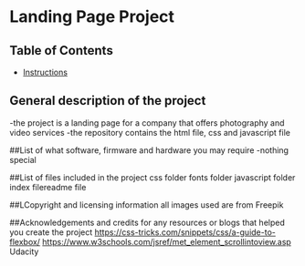 # Landing Page Project

## Table of Contents

* [Instructions](#instructions)

## General description of the project
-the project is a landing page for a company that offers photography and video services
-the repository contains the html file, css and javascript file

##List of what software, firmware and hardware you may require
-nothing special

##List of files included in the project
css folder
fonts folder
javascript folder
index filereadme file

##LCopyright and licensing information
all images used are from Freepik


##Acknowledgements and credits for any resources or blogs that helped you create the project
https://css-tricks.com/snippets/css/a-guide-to-flexbox/
https://www.w3schools.com/jsref/met_element_scrollintoview.asp
Udacity

